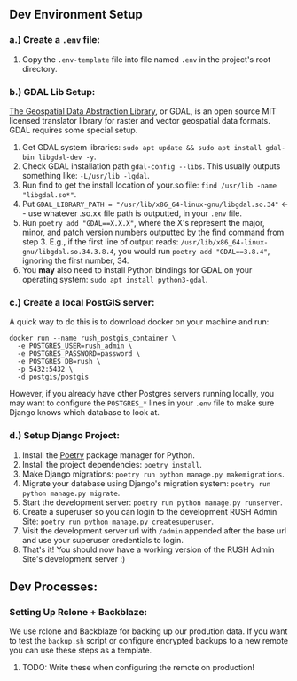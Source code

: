 ## Dev Environment Setup

### a.) Create a `.env` file:
1. Copy the `.env-template` file into file named `.env` in the project's root directory.

### b.) GDAL Lib Setup:
[The Geospatial Data Abstraction Library](https://github.com/OSGeo/gdal), or GDAL, is an open source MIT licensed translator library for raster and vector geospatial data formats. GDAL requires some special setup.

1. Get GDAL system libraries: `sudo apt update && sudo apt install gdal-bin libgdal-dev -y`.
2. Check GDAL installation path `gdal-config --libs`. This usually outputs something like: `-L/usr/lib -lgdal`.
3. Run find to get the install location of your.so file: `find /usr/lib -name "libgdal.so*"`.
4. Put `GDAL_LIBRARY_PATH = "/usr/lib/x86_64-linux-gnu/libgdal.so.34"` <-- use whatever .so.xx file path is outputted, in your `.env` file.
5. Run `poetry add "GDAL==X.X.X"`, where the X's represent the major, minor, and patch version numbers outputted by the find command from step 3. E.g., if the first line of output reads: `/usr/lib/x86_64-linux-gnu/libgdal.so.34.3.8.4`, you would run `poetry add "GDAL==3.8.4"`, ignoring the first number, 34.
6. You __may__ also need to install Python bindings for GDAL on your operating system: `sudo apt install python3-gdal`.

### c.) Create a local PostGIS server:
A quick way to do this is to download docker on your machine and run: 
```
docker run --name rush_postgis_container \
  -e POSTGRES_USER=rush_admin \
  -e POSTGRES_PASSWORD=password \
  -e POSTGRES_DB=rush \
  -p 5432:5432 \
  -d postgis/postgis
```
However, if you already have other Postgres servers running locally, you may want to configure the `POSTGRES_*` lines in your `.env` file to make sure Django knows which database to look at.


### d.) Setup Django Project:
1. Install the [Poetry](https://python-poetry.org/docs/#installation) package manager for Python.
2. Install the project dependencies: `poetry install`.
3. Make Django migrations: `poetry run python manage.py makemigrations`.
4. Migrate your database using Django's migration system: `poetry run python manage.py migrate`.
5. Start the development server: `poetry run python manage.py runserver`.
6. Create a superuser so you can login to the development RUSH Admin Site: `poetry run python manage.py createsuperuser`.
7. Visit the development server url with `/admin` appended after the base url and use your superuser credentials to login.
8. That's it! You should now have a working version of the RUSH Admin Site's development server :)


## Dev Processes:

### Setting Up Rclone + Backblaze:
We use rclone and Backblaze for backing up our prodution data. If you want to test the `backup.sh` script or configure encrypted backups to a new remote you can use these steps as a template.
1. TODO: Write these when configuring the remote on production!
